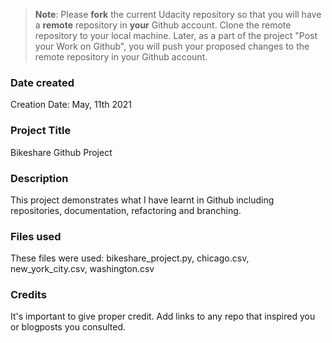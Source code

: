 >**Note**: Please **fork** the current Udacity repository so that you will have a **remote** repository in **your** Github account. Clone the remote repository to your local machine. Later, as a part of the project "Post your Work on Github", you will push your proposed changes to the remote repository in your Github account.

### Date created
Creation Date: May, 11th 2021

### Project Title
Bikeshare Github Project

### Description
This project demonstrates what I have learnt in Github including repositories, documentation, refactoring and branching.

### Files used
These files were used: bikeshare_project.py, chicago.csv, new_york_city.csv, washington.csv

### Credits
It's important to give proper credit. Add links to any repo that inspired you or blogposts you consulted.
